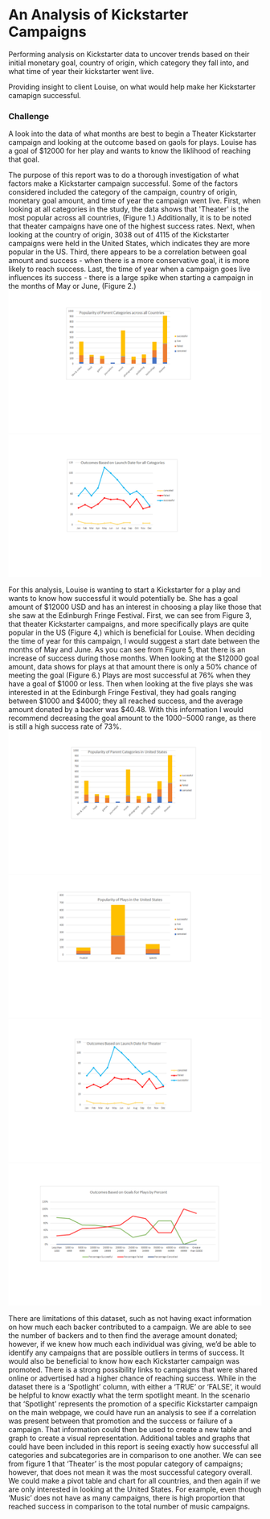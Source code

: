 # An Analysis of Kickstarter Campaigns 
Performing analysis on Kickstarter data to uncover trends based on their initial monetary goal, country of origin, which category they fall into, and what time of year their kickstarter went live. 

Providing insight to client Louise, on what would help make her Kickstarter camapign successful.



### Challenge
A look into the data of what months are best to begin a Theater Kickstarter campaign and looking at the outcome based on gaols for plays. Louise has a goal of $12000 for her play and wants to know the liklihood of reaching that goal. 

The purpose of this report was to do a thorough investigation of what factors make a Kickstarter campaign successful. Some of the factors considered included the category of the campaign, country of origin, monetary goal amount, and time of year the campaign went live. First, when looking at all categories in the study, the data shows that 'Theater' is the most popular across all countries, (Figure 1.) Additionally, it is to be noted that theater campaigns have one of the highest success rates. Next, when looking at the country of origin, 3038 out of 4115 of the Kickstarter campaigns were held in the United States, which indicates they are more popular in the US. Third, there appears to be a correlation between goal amount and success - when there is a more conservative goal, it is more likely to reach success. Last, the time of year when a campaign goes live influences its success - there is a large spike when starting a campaign in the months of May or June, (Figure 2.) 
![Popularity_In_Parent_Categories_across_all_Countries](https://github.com/hillarykrumbholz/kickstarter-analysis/blob/master/Figure%201%20-%20Popularity%20in%20Parent%20Categories%20across%20all%20Countries.png)
![Outcomes_Based_on_Launch_Date_for_all_Categories](https://github.com/hillarykrumbholz/kickstarter-analysis/blob/master/Figure%202%20-%20Outcomes%20Based%20on%20Launch%20Date%20for%20all%20Categories.png)

For this analysis, Louise is wanting to start a Kickstarter for a play and wants to know how successful it would potentially be. She has a goal amount of $12000 USD and has an interest in choosing a play like those that she saw at the Edinburgh Fringe Festival. First, we can see from Figure 3, that theater Kickstarter campaigns, and more specifically plays are quite popular in the US (Figure 4,) which is beneficial for Louise. When deciding the time of year for this campaign, I would suggest a start date between the months of May and June. As you can see from Figure 5, that there is an increase of success during those months. When looking at the $12000 goal amount, data shows for plays at that amount there is only a 50% chance of meeting the goal (Figure 6.) Plays are most successful at 76% when they have a goal of $1000 or less. Then when looking at the five plays she was interested in at the Edinburgh Fringe Festival, they had goals ranging between $1000 and $4000; they all reached success, and the average amount donated by a backer was $40.48. With this information I would recommend decreasing the goal amount to the $1000-$5000 range, as there is still a high success rate of 73%. 
![Popularity of Parent Categories in United States](https://github.com/hillarykrumbholz/kickstarter-analysis/blob/master/Figure%203%20-%20Popularity%20of%20Parent%20Categories%20in%20United%20States.png)
![Popularity of Plays in the United States](https://github.com/hillarykrumbholz/kickstarter-analysis/blob/master/Figure%204%20-%20Popularity%20of%20Plays%20in%20the%20United%20States.png)
![Outcomes Based on Launch Date for Theater](https://github.com/hillarykrumbholz/kickstarter-analysis/blob/master/Figure%205%20-%20Outcomes%20Based%20on%20Launch%20Date%20for%20Theater.png)
![Outcomes Based on Goals for Plays by Percent](https://github.com/hillarykrumbholz/kickstarter-analysis/blob/master/Figure%206%20-%20Outcomes%20Based%20on%20Goals%20for%20Plays%20by%20Percent.png)



 
There are limitations of this dataset, such as not having exact information on how much each backer contributed to a campaign. We are able to see the number of backers and to then find the average amount donated; however, if we knew how much each individual was giving, we’d be able to identify any campaigns that are possible outliers in terms of success. It would also be beneficial to know how each Kickstarter campaign was promoted. There is a strong possibility links to campaigns that were shared online or advertised had a higher chance of reaching success. While in the dataset there is a ‘Spotlight’ column, with either a ‘TRUE’ or ‘FALSE’, it would be helpful to know exactly what the term spotlight meant. In the scenario that ‘Spotlight’ represents the promotion of a specific Kickstarter campaign on the main webpage, we could have run an analysis to see if a correlation was present between that promotion and the success or failure of a campaign. That information could then be used to create a new table and graph to create a visual representation. Additional tables and graphs that could have been included in this report is seeing exactly how successful all categories and subcategories are in comparison to one another. We can see from figure 1 that ‘Theater’ is the most popular category of campaigns; however, that does not mean it was the most successful category overall. We could make a pivot table and chart for all countries, and then again if we are only interested in looking at the United States. For example, even though ‘Music’ does not have as many campaigns, there is high proportion that reached success in comparison to the total number of music campaigns. 


